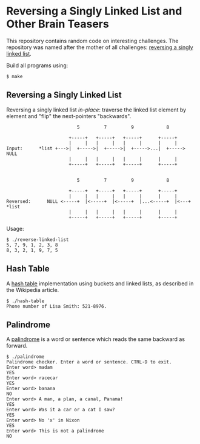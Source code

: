 Reversing a Singly Linked List and Other Brain Teasers
======================================================

This repository contains random code on interesting challenges. The repository was named
after the mother of all challenges: [reversing a singly linked list].

Build all programs using:

```
$ make
```

Reversing a Singly Linked List
------------------------------

Reversing a singly linked list *in-place*: traverse the linked list element by element
and "flip" the next-pointers "backwards".

```
                          5         7         9            8

                       +-----+   +-----+   +-----+      +-----+
                       |     |   |     |   |     |      |     |
Input:      *list +--->|  +----->|  +----->|  +----->...|  +-----> NULL
                       |     |   |     |   |     |      |     |
                       +-----+   +-----+   +-----+      +-----+


                          5         7         9            8

                       +-----+   +-----+   +-----+      +-----+
                       |     |   |     |   |     |      |     |
Reversed:      NULL <-----+  |<-----+  |<-----+  |...<-----+  |<---+ *list
                       |     |   |     |   |     |      |     |
                       +-----+   +-----+   +-----+      +-----+
```

Usage:

```
$ ./reverse-linked-list
5, 7, 9, 1, 2, 3, 8
8, 3, 2, 1, 9, 7, 5
```

Hash Table
----------

A [hash table] implementation using buckets and linked lists, as described in the Wikipedia article.

```
$ ./hash-table
Phone number of Lisa Smith: 521-8976.
```

Palindrome
----------

A [palindrome] is a word or sentence which reads the same backward as forward.

```
$ ./palindrome
Palindrome checker. Enter a word or sentence. CTRL-D to exit.
Enter word> madam
YES
Enter word> racecar
YES
Enter word> banana
NO
Enter word> A man, a plan, a canal, Panama!
YES
Enter word> Was it a car or a cat I saw?
YES
Enter word> No 'x' in Nixon
YES
Enter word> This is not a palindrome
NO
```

[reversing a singly linked list]: https://rethinkdb.com/blog/will-the-real-programmers-please-stand-up/
[Hash table]: https://en.wikipedia.org/wiki/Hash_table
[palindrome]: https://en.wikipedia.org/wiki/Palindrome
